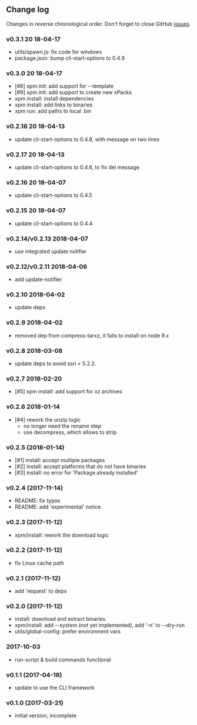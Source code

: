 ## Change log

Changes in reverse chronological order.
Don't forget to close GitHub [issues](https://github.com/xpack/xpm-js/issues).

### v0.3.1 20 18-04-17

- utils/spawn.js: fix code for windows
- package.json: bump cli-start-options to 0.4.9

### v0.3.0 20 18-04-17

- [#8] xpm init: add support for --template
- [#9] xpm init: add support to create new xPacks
- xpm install: install dependencies
- xpm install: add links to binaries
- xpm run: add paths to local .bin

### v0.2.18 20 18-04-13

- update cli-start-options to 0.4.8, with message on two lines

### v0.2.17 20 18-04-13

- update cli-start-options to 0.4.6, to fix del message

### v0.2.16 20 18-04-07

- update cli-start-options to 0.4.5

### v0.2.15 20 18-04-07

- update cli-start-options to 0.4.4

### v0.2.14/v0.2.13 2018-04-07

- use integrated update notifier

### v0.2.12/v0.2.11 2018-04-06

- add update-notifier

### v0.2.10 2018-04-02

- update deps

### v0.2.9 2018-04-02

- removed dep from compress-tarxz, it fails to install on node 9.x

### v0.2.8 2018-03-08

- update deps to avoid ssri < 5.2.2.

### v0.2.7 2018-02-20

- [#5] xpm install: add support for xz archives

### v0.2.6 2018-01-14

- [#4] rework the unzip logic
  - no longer need the rename step
  - use decompress, which allows to strip

### v0.2.5 (2018-01-14)

- [#1] install: accept multiple packages
- [#2] install: accept platforms that do not have binaries
- [#3] install: no error for 'Package already installed'

### v0.2.4 (2017-11-14)

- README: fix  typos
- README: add 'experimental' notice

### v0.2.3 (2017-11-12)

- xpm/install: rework the download logic

### v0.2.2 (2017-11-12)

- fix Linux cache path

### v0.2.1 (2017-11-12)

- add 'request' to deps

### v0.2.0 (2017-11-12)

- install: download and extract binaries
- xpm/install: add --system (not yet implemented), add '-n' to --dry-run
- utils/global-config: prefer environment vars

### 2017-10-03

- run-script & build commands functional

### v0.1.1 (2017-04-18)

- update to use the CLI framework

### v0.1.0 (2017-03-21)

- initial version, incomplete